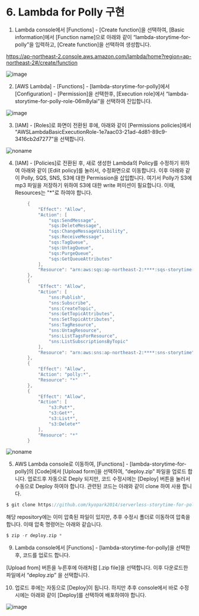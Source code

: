 # 6. Lambda for Polly 구현

 
1) Lambda console에서 [Functions] - [Create function]을 선택하여, [Basic information]에서 [Function name]으로 아래와 같이 “lambda-storytime-for-polly”을 입력하고, [Create function]을 선택하여 생성합니다. 

https://ap-northeast-2.console.aws.amazon.com/lambda/home?region=ap-northeast-2#/create/function


![image](https://user-images.githubusercontent.com/52392004/156881934-194962c4-a3de-45e6-9c5f-fd121511f64d.png)



2) [AWS Lambda] - [Functions] - [lambda-storytime-for-polly]에서 [Configuration] - [Permission]을 선택한후, [Execution role]에서 “lambda-storytime-for-polly-role-06m8ylai”을 선택하여 진입합니다. 


![image](https://user-images.githubusercontent.com/52392004/156881970-073715f6-d6c0-4b26-9a97-1aaae088c38e.png)


3) [IAM] - [Roles]로 화면이 전환된 후에, 아래와 같이 [Permissions policies]에서 “AWSLambdaBasicExecutionRole-1e7aac03-21ad-4d81-89c9-3416cb2d7277”을 선택합니다. 


![noname](https://user-images.githubusercontent.com/52392004/156882220-f4006da7-77ea-44d4-aa23-e5bdc14276c0.png)



4) [IAM] - [Policies]로 전환된 후, 새로 생성한 Lambda의 Policy를 수정하기 위하여 아래와 같이 [Ediit policy]를 눌러서, 수정화면으로 이동합니다. 이후 아래와 같이 Polly, SQS, SNS, S3에 대한 Permission을 삽입합니다. 여기서 Polly가 S3에 mp3 파일을 저장하기 위하여 S3에 대한 write 퍼미션이 필요합니다. 이때, Resources는 "*"로 하여야 합니다. 

```java
        {
            "Effect": "Allow",
            "Action": [
                "sqs:SendMessage",
                "sqs:DeleteMessage",
                "sqs:ChangeMessageVisibility",
                "sqs:ReceiveMessage",
                "sqs:TagQueue",
                "sqs:UntagQueue",
                "sqs:PurgeQueue",
                "sqs:GetQueueAttributes"
            ],
            "Resource": "arn:aws:sqs:ap-northeast-2:****:sqs-storytime-for-polly"
        },
        {
            "Effect": "Allow",
            "Action": [
                "sns:Publish",
                "sns:Subscribe",
                "sns:CreateTopic",
                "sns:GetTopicAttributes",
                "sns:SetTopicAttributes",
                "sns:TagResource",
                "sns:UntagResource",
                "sns:ListTagsForResource",
                "sns:ListSubscriptionsByTopic"
            ],
            "Resource": "arn:aws:sns:ap-northeast-2:****:sns-storytime"
        },
        {
            "Effect": "Allow",
            "Action": "polly:*",
            "Resource": "*"
        },
        {
            "Effect": "Allow",
            "Action": [
                "s3:Put*",
                "s3:Get*",
                "s3:List*",
                "s3:Delete*"
            ],
            "Resource": "*"
        }
```        



![noname](https://user-images.githubusercontent.com/52392004/156882069-aa3dc4bc-3977-4720-a6ca-d00ef941043c.png)




5. AWS Lambda console로 이동하여, [Functions] - [lambda-storytime-for-polly]의 [Code]에서 [Upload form]을 선택하여, “deploy.zip” 파일을 업로드 합니다. 업로드후 자동으로 Deply 되지만, 코드 수정시에는 [Deploy] 버튼을 눌러서 수동으로 Deploy 하여야 합니다.  관련된 코드는 아래와 같이 clone 하여 사용 합니다. 


```c
$ git clone https://github.com/kyopark2014/serverless-storytime-for-polly 
```
해당 repository에는 이미 압축된 파일이 있지만, 추후 수정시 폴더로 이동하여 압축을 합니다. 이때 압축 명령어는 아래와 같습니다.

```c
$ zip -r deploy.zip *
```

9) Lambda console에서 [Functions] - [lambda-storytime-for-polly]을 선택한후, 코드를 업로드 합니다.

[Upload from] 버튼을 누른후에 아래처럼 [.zip file]을 선택합니다. 이후 다운로드한 파일에서 “deploy.zip” 을 선택합니다.

10) 업로드 후에는 자동으로 [Deploy]이 됩니다. 하지만 추후 console에서 바로 수정시에는 아래와 같이 [Deploy]를 선택하여 배포하여야 합니다.

![image](https://user-images.githubusercontent.com/52392004/156882116-b6f2b019-d60a-4ee3-8c74-9306b1777797.png)
